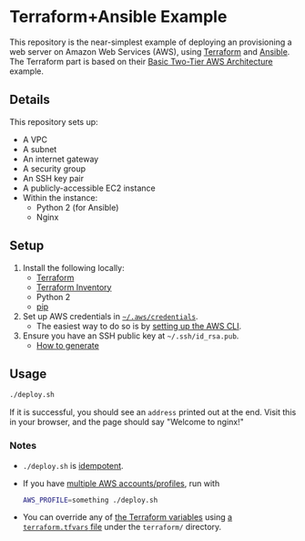 # Terraform+Ansible Example

This repository is the near-simplest example of deploying an provisioning a web server on Amazon Web Services (AWS), using [Terraform](https://www.terraform.io/) and [Ansible](http://docs.ansible.com/ansible/). The Terraform part is based on their [Basic Two-Tier AWS Architecture](https://www.terraform.io/intro/examples/aws.html) example.

## Details

This repository sets up:

* A VPC
* A subnet
* An internet gateway
* A security group
* An SSH key pair
* A publicly-accessible EC2 instance
* Within the instance:
   * Python 2 (for Ansible)
   * Nginx

## Setup

1. Install the following locally:
    * [Terraform](https://www.terraform.io/)
    * [Terraform Inventory](https://github.com/adammck/terraform-inventory)
    * Python 2
    * [pip](https://pip.pypa.io/en/stable/installing/)
1. Set up AWS credentials in [`~/.aws/credentials`](http://docs.aws.amazon.com/cli/latest/userguide/cli-chap-getting-started.html#cli-config-files).
    * The easiest way to do so is by [setting up the AWS CLI](http://docs.aws.amazon.com/cli/latest/userguide/cli-chap-getting-set-up.html).
1. Ensure you have an SSH public key at `~/.ssh/id_rsa.pub`.
    * [How to generate](https://help.github.com/articles/generating-a-new-ssh-key-and-adding-it-to-the-ssh-agent/)

## Usage

```sh
./deploy.sh
```

If it is successful, you should see an `address` printed out at the end. Visit this in your browser, and the page should say "Welcome to nginx!"

### Notes

* `./deploy.sh` is [idempotent](http://stackoverflow.com/questions/1077412/what-is-an-idempotent-operation).
* If you have [multiple AWS accounts/profiles](http://docs.aws.amazon.com/cli/latest/userguide/cli-chap-getting-started.html#cli-multiple-profiles), run with

    ```sh
    AWS_PROFILE=something ./deploy.sh
    ```

* You can override any of [the Terraform variables](terraform/vars.tf) using [a `terraform.tfvars` file](https://www.terraform.io/docs/configuration/variables.html#variable-files) under the `terraform/` directory.
